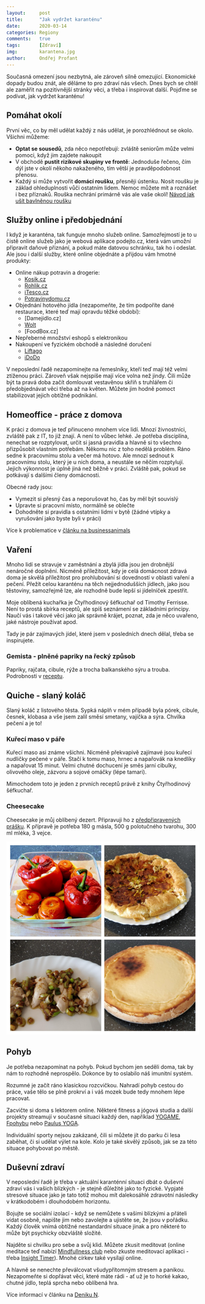 ```yaml
---
layout:     post
title:      "Jak vydržet karanténu"
date:       2020-03-14
categories: Regiony
comments:   true
tags:       [Zdraví]
img:        karantena.jpg
author:     Ondřej Profant
---
```


Současná omezení jsou nezbytná, ale zároveň silně omezující. Ekonomické dopady budou znát, ale děláme to pro zdraví nás všech. Dnes bych se chtěl ale zaměřit na pozitivnější stránky věci, a třeba i inspirovat další. Pojďme se podívat, jak vydržet karanténu!

<!--more-->

## Pomáhat okolí

První věc, co by měl udělat každý z nás udělat, je porozhlédnout se okolo. Všichni můžeme:

- **Optat se sousedů**, zda něco nepotřebují: zvláště seniorům může velmi pomoci, když jim zajdete nakoupit
- V obchodě **pustit rizikové skupiny ve frontě**: Jednoduše řečeno, čím dýl jste v okolí někoho nakaženého, tím větší je pravděpodobnost přenosu. 
- Každý si může vytvořit **domácí roušku**, přesněji ústenku. Nosit roušku je základ ohleduplnosti vůči ostatním lidem. Nemoc můžete mít a roznášet i bez příznaků. Rouška nechrání primárně vás ale vaše okolí! [Návod jak ušít bavlněnou roušku](https://daya.cz/blogs/news/jak-usit-klasickou-a-detskou-dvouvrstvou-bavlnenou-rousku)

## Služby online i předobjednání

I když je karanténa, tak funguje mnoho služeb online. Samozřejmostí je to u čistě online služeb jako je webová aplikace podejto.cz, která vám umožní připravit daňové přiznání, a pokud máte datovou schránku, tak ho i odeslat. Ale jsou i další služby, které online objednáte a přijdou vám hmotné produkty:

- Online nákup potravin a drogerie:
    - [Kosik.cz](https://www.kosik.cz/)
    - [Rohlik.cz](https://rohlik.cz)
    - [iTesco.cz](https://itesco.cz)
    - [Potravinydomu.cz]()
- Objednání hotového jídla (nezapomeňte, že tím podpoříte dané restaurace, které teď mají opravdu těžké období):
    - [Damejidlo.cz]
    - [Wolt](https://wolt.com/cs/)
    - [FoodBox.cz] 
- Nepřeberné množství eshopů s elektronikou
- Nakoupení ve fyzickém obchodě a následné doručení
    - [Liftago](https://www.liftago.cz)
    - [iDoDo](https://idodo.cz) 

V neposlední řadě nezapomínejte na řemeslníky, kteří teď mají též velmi ztíženou práci. Zároveň však nejspíše mají více volna než jindy. Čili může být ta pravá doba začít domlouvat vestavěnou skříň s truhlářem či předobjednávat věci třeba až na květen. Můžete jim hodně pomoct stabilizovat jejich obtížné podnikání.

## Homeoffice - práce z domova

K práci z domova je teď přinuceno mnohem více lidí. Mnozí živnostníci, zvláště pak z IT, to již znají. A není to vůbec lehké. Je potřeba disciplína, nenechat se rozptylovat, určit si jasná pravidla a hlavně si to všechno přizpůsobit vlastním potřebám. Někomu nic z toho nedělá problém. Ráno sedne k pracovnímu stolu a večer má hotovo. Ale mnozí sednout k pracovnímu stolu, který je u nich doma, a neustále se něčím rozptylují. Jejich výkonnost je úplně jiná než běžně v práci. Zvláště pak, pokud se potkávají s dalšími členy domácnosti.

Obecné rady jsou:

- Vymezit si přesný čas a neporušovat ho, čas by měl být souvislý
- Upravte si pracovní místo, normálně se oblečte 
- Dohodněte si pravidla s ostatními lidmi v bytě (žádné vtípky a vyrušování jako byste byli v práci)

Více k problematice v [článku na businessanimals](https://www.businessanimals.cz/prace-z-domova-home-office/)

## Vaření

Mnoho lidí se stravuje v zaměstnání a zbylá jídla jsou jen drobnější nenáročné doplnění. Nicméně příležitost, kdy je celá domácnost zdravá doma je skvělá příležitost pro prohlubování si dovedností v oblasti vaření a pečení. Přežít celou karanténu na těch nejjednodušších jídlech, jako jsou těstoviny, samozřejmě lze, ale rozhodně bude lepší si jídelníček zpestřit.

Moje oblíbená kuchařka je Čtyřhodinový šéfkuchař od Timothy Ferrisse. Není to prostá sbírka receptů, ale spíš seznámení se základními principy. Naučí vás i takové věci jako jak správně krájet, poznat, zda je něco uvařeno, jaké nástroje používat apod. 

Tady je pár zajímavých jídel, které jsem v posledních dnech dělal, třeba se inspirujete.

### Gemista - plněné papriky na řecký způsob

Papriky, rajčata, cibule, rýže a trocha balkanského sýru a trouba. Podrobnosti v [receptu](https://fresh.iprima.cz/recepty/gemista-plnena-rajcata-papriky).

## Quiche - slaný koláč

Slaný koláč z listového těsta. Sypká náplň v mém případě byla pórek, cibule, česnek, klobasa a vše jsem zalil směsí smetany, vajíčka a sýra. Chvilka pečení a je to!

### Kuřecí maso v páře

Kuřecí maso asi známe všichni. Nicméně překvapivě zajímavé jsou kuřecí nudličky pečené v páře. Stačí k tomu maso, hrnec a napařovák na knedlíky a napařovat 15 minut. 
Velmi chutné dochucení je směs jarní cibulky, olivového oleje, zázvoru a sojové omáčky (lépe tamari).

Mimochodem toto je jeden z prvních receptů právě z knihy Čtyřhodinový šéfkuchař.

### Cheesecake

Cheesecake je můj oblíbený dezert. Připravuji ho z [předpřipravených prášku](https://www.oetker.cz/cz-cs/nase-vyrobky/smesi-na-peceni/mezinarodni-speciality/cheesecake). K přípravě je potřeba 180 g másla, 500 g polotučného tvarohu, 300 ml mléka, 3 vejce. 

![Takhle to dopadlo u mě](/assets/img/posts/vareni.jpg)

## Pohyb

Je potřeba nezapomínat na pohyb. Pokud bychom jen seděli doma, tak by nám to rozhodně neprospělo. Dokonce by to oslabilo náš imunitní systém.

Rozumné je začít ráno klasickou rozcvičkou. Nahradí pohyb cestou do práce, vaše tělo se plně prokrví a i váš mozek bude tedy mnohem lépe pracovat.

Zacvičte si doma s lektorem online. Některé fitness a jógová studia a další projekty streamují v současné situaci každý den, například [YOGAME](https://www.facebook.com/Yogamestudio), [Fpohybu](https://www.facebook.com/Fpohybu-992590464274425) nebo [Paulus YOGA](https://www.facebook.com/paulusyoga.cz/).

Individuální sporty nejsou zakázané, čili si můžete jít do parku či lesa zaběhat, či si udělat výlet na kole. Kolo je také skvělý způsob, jak se za této situace pohybovat po městě.

## Duševní zdraví

V neposlední řadě je třeba v aktuální karanténní situaci dbát o duševní zdraví vás i vašich blízkých - je stejně důležité jako to fyzické. Vypjaté stresové situace jako je tato totiž mohou mít dalekosáhlé zdravotní následky v krátkodobém i dlouhodobém horizontu.

Bojujte se sociální izolací - když se nemůžete s vašimi blízkými a přáteli vídat osobně, napište jim nebo zavolejte a ujistěte se, že jsou v pořádku. Každý člověk vnímá obtížné nestandardní situace jinak a pro některé to může být psychicky obzvláště složité.

Najděte si chvilku pro sebe a svůj klid. Můžete zkusit meditovat (online meditace teď nabízí [Mindfullness club](https://www.facebook.com/paulusyoga.cz/) nebo zkuste meditovací aplikaci - třeba [Insight Timer](https://insighttimer.com/)). Mnohé církev také vysílají online.

A hlavně se nenechte převálcovat všudypřítomným stresem a panikou. Nezapomeňte si dopřávat věci, které máte rádi - ať už je to horké kakao, chutné jídlo, teplá sprcha nebo oblíbená hra.

Více informací v článku na [Deniku N](https://denikn.cz/317063/karantena-ukaze-jakou-mame-povahu-je-to-prilezitost-k-sebepoznani-rika-psycholog-spok/).
